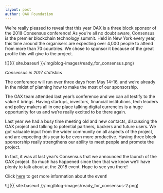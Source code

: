 ```yaml
---
layout: post
author: OAX Foundation
---
```

We’re really pleased to reveal that this year OAX is a three block sponsor of the 2018 Consensus conference! As you’re all no doubt aware, Consensus is the premier blockchain technology summit. Held in New York every year, this time around the organisers are expecting over 4,000 people to attend from more than 70 countries. We chose to sponsor it because of the great profile this will give to the project.

![]({{ site.baseurl }}/img/blog-images/ready_for_consensus.png)

_Consensus in 2017 statistics_

The conference will run over three days from May 14–16, and we’re already in the midst of planning how to make the most of our sponsorship.

The OAX team attended last year’s conference and we can all testify to the value it brings. Having startups, investors, financial institutions, tech leaders and policy makers all in one place talking digital currencies is a huge opportunity for us and we’re really excited to be there again.

Last year we had a busy time meeting old and new contacts, discussing the OAX project and talking to potential partners, backers and future users. We got valuable input from the wider community on all aspects of the project, and are expecting this year to be even more productive. Having three block sponsorship really strengthens our ability to meet people and promote the project.

In fact, it was at last year’s Consensus that we announced the launch of the OAX project. So much has happened since then that we know we’ll have plenty to talk about at the 2018 event. Hope to see you there!

Click [here](https://www.coindesk.com/events/consensus-2018) to get more information about the event! 

![]({{ site.baseurl }}/img/blog-images/ready_for_consensus-2.png)